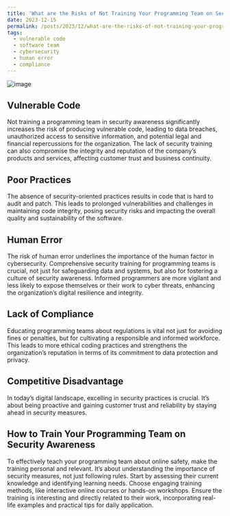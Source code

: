 ```yaml
---
title: 'What are the Risks of Not Training Your Programming Team on Security Awareness?'
date: 2023-12-15
permalink: /posts/2023/12/what-are-the-risks-of-not-training-your-programming-team-on-security-awareness/
tags:
  - vulnerable code
  - software team
  - cybersecurity
  - human error
  - compliance
---
```

![image](https://github.com/paraskevasleivadaros/paraskevasleivadaros.github.io/assets/16403754/28bff60a-7db8-41b2-9215-dbe9320bde2b)
## Vulnerable Code
Not training a programming team in security awareness significantly increases the risk of producing vulnerable code, leading to data breaches, unauthorized access to sensitive information, and potential legal and financial repercussions for the organization. The lack of security training can also compromise the integrity and reputation of the company’s products and services, affecting customer trust and business continuity.

## Poor Practices
The absence of security-oriented practices results in code that is hard to audit and patch. This leads to prolonged vulnerabilities and challenges in maintaining code integrity, posing security risks and impacting the overall quality and sustainability of the software.

## Human Error
The risk of human error underlines the importance of the human factor in cybersecurity. Comprehensive security training for programming teams is crucial, not just for safeguarding data and systems, but also for fostering a culture of security awareness. Informed programmers are more vigilant and less likely to expose themselves or their work to cyber threats, enhancing the organization’s digital resilience and integrity.

## Lack of Compliance
Educating programming teams about regulations is vital not just for avoiding fines or penalties, but for cultivating a responsible and informed workforce. This leads to more ethical coding practices and strengthens the organization’s reputation in terms of its commitment to data protection and privacy.

## Competitive Disadvantage
In today’s digital landscape, excelling in security practices is crucial. It’s about being proactive and gaining customer trust and reliability by staying ahead in security measures.

## How to Train Your Programming Team on Security Awareness
To effectively teach your programming team about online safety, make the training personal and relevant. It’s about understanding the importance of security measures, not just following rules. Start by assessing their current knowledge and identifying learning needs. Choose engaging training methods, like interactive online courses or hands-on workshops. Ensure the training is interesting and directly related to their work, incorporating real-life examples and practical tips for daily application.
